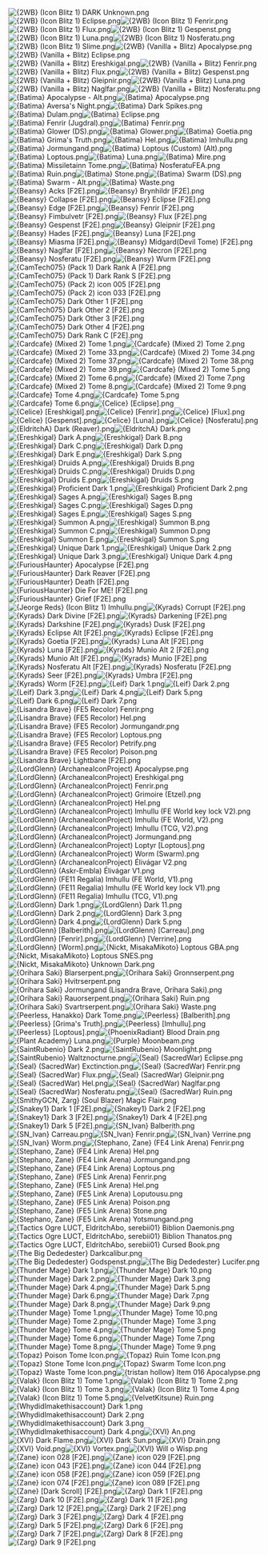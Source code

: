 ![{2WB} (Icon Blitz 1) DARK Unknown.png](https://raw.githubusercontent.com/Klokinator/FE-Repo/main/Item%20Icons/Magic%20-%20Dark/%7B2WB%7D%20(Icon%20Blitz%201)%20DARK%20Unknown.png "{2WB} (Icon Blitz 1) DARK Unknown.png")![{2WB} (Icon Blitz 1) Eclipse.png](https://raw.githubusercontent.com/Klokinator/FE-Repo/main/Item%20Icons/Magic%20-%20Dark/%7B2WB%7D%20(Icon%20Blitz%201)%20Eclipse.png "{2WB} (Icon Blitz 1) Eclipse.png")![{2WB} (Icon Blitz 1) Fenrir.png](https://raw.githubusercontent.com/Klokinator/FE-Repo/main/Item%20Icons/Magic%20-%20Dark/%7B2WB%7D%20(Icon%20Blitz%201)%20Fenrir.png "{2WB} (Icon Blitz 1) Fenrir.png")![{2WB} (Icon Blitz 1) Flux.png](https://raw.githubusercontent.com/Klokinator/FE-Repo/main/Item%20Icons/Magic%20-%20Dark/%7B2WB%7D%20(Icon%20Blitz%201)%20Flux.png "{2WB} (Icon Blitz 1) Flux.png")![{2WB} (Icon Blitz 1) Gespenst.png](https://raw.githubusercontent.com/Klokinator/FE-Repo/main/Item%20Icons/Magic%20-%20Dark/%7B2WB%7D%20(Icon%20Blitz%201)%20Gespenst.png "{2WB} (Icon Blitz 1) Gespenst.png")![{2WB} (Icon Blitz 1) Luna.png](https://raw.githubusercontent.com/Klokinator/FE-Repo/main/Item%20Icons/Magic%20-%20Dark/%7B2WB%7D%20(Icon%20Blitz%201)%20Luna.png "{2WB} (Icon Blitz 1) Luna.png")![{2WB} (Icon Blitz 1) Nosferatu.png](https://raw.githubusercontent.com/Klokinator/FE-Repo/main/Item%20Icons/Magic%20-%20Dark/%7B2WB%7D%20(Icon%20Blitz%201)%20Nosferatu.png "{2WB} (Icon Blitz 1) Nosferatu.png")![{2WB} (Icon Blitz 1) Slime.png](https://raw.githubusercontent.com/Klokinator/FE-Repo/main/Item%20Icons/Magic%20-%20Dark/%7B2WB%7D%20(Icon%20Blitz%201)%20Slime.png "{2WB} (Icon Blitz 1) Slime.png")![{2WB} (Vanilla + Blitz) Apocalypse.png](https://raw.githubusercontent.com/Klokinator/FE-Repo/main/Item%20Icons/Magic%20-%20Dark/%7B2WB%7D%20(Vanilla%20%2B%20Blitz)%20Apocalypse.png "{2WB} (Vanilla + Blitz) Apocalypse.png")![{2WB} (Vanilla + Blitz) Eclipse.png](https://raw.githubusercontent.com/Klokinator/FE-Repo/main/Item%20Icons/Magic%20-%20Dark/%7B2WB%7D%20(Vanilla%20%2B%20Blitz)%20Eclipse.png "{2WB} (Vanilla + Blitz) Eclipse.png")![{2WB} (Vanilla + Blitz) Ereshkigal.png](https://raw.githubusercontent.com/Klokinator/FE-Repo/main/Item%20Icons/Magic%20-%20Dark/%7B2WB%7D%20(Vanilla%20%2B%20Blitz)%20Ereshkigal.png "{2WB} (Vanilla + Blitz) Ereshkigal.png")![{2WB} (Vanilla + Blitz) Fenrir.png](https://raw.githubusercontent.com/Klokinator/FE-Repo/main/Item%20Icons/Magic%20-%20Dark/%7B2WB%7D%20(Vanilla%20%2B%20Blitz)%20Fenrir.png "{2WB} (Vanilla + Blitz) Fenrir.png")![{2WB} (Vanilla + Blitz) Flux.png](https://raw.githubusercontent.com/Klokinator/FE-Repo/main/Item%20Icons/Magic%20-%20Dark/%7B2WB%7D%20(Vanilla%20%2B%20Blitz)%20Flux.png "{2WB} (Vanilla + Blitz) Flux.png")![{2WB} (Vanilla + Blitz) Gespenst.png](https://raw.githubusercontent.com/Klokinator/FE-Repo/main/Item%20Icons/Magic%20-%20Dark/%7B2WB%7D%20(Vanilla%20%2B%20Blitz)%20Gespenst.png "{2WB} (Vanilla + Blitz) Gespenst.png")![{2WB} (Vanilla + Blitz) Gleipnir.png](https://raw.githubusercontent.com/Klokinator/FE-Repo/main/Item%20Icons/Magic%20-%20Dark/%7B2WB%7D%20(Vanilla%20%2B%20Blitz)%20Gleipnir.png "{2WB} (Vanilla + Blitz) Gleipnir.png")![{2WB} (Vanilla + Blitz) Luna.png](https://raw.githubusercontent.com/Klokinator/FE-Repo/main/Item%20Icons/Magic%20-%20Dark/%7B2WB%7D%20(Vanilla%20%2B%20Blitz)%20Luna.png "{2WB} (Vanilla + Blitz) Luna.png")![{2WB} (Vanilla + Blitz) Naglfar.png](https://raw.githubusercontent.com/Klokinator/FE-Repo/main/Item%20Icons/Magic%20-%20Dark/%7B2WB%7D%20(Vanilla%20%2B%20Blitz)%20Naglfar.png "{2WB} (Vanilla + Blitz) Naglfar.png")![{2WB} (Vanilla + Blitz) Nosferatu.png](https://raw.githubusercontent.com/Klokinator/FE-Repo/main/Item%20Icons/Magic%20-%20Dark/%7B2WB%7D%20(Vanilla%20%2B%20Blitz)%20Nosferatu.png "{2WB} (Vanilla + Blitz) Nosferatu.png")![{Batima} Apocalypse - Alt.png](https://raw.githubusercontent.com/Klokinator/FE-Repo/main/Item%20Icons/Magic%20-%20Dark/%7BBatima%7D%20Apocalypse%20-%20Alt.png "{Batima} Apocalypse - Alt.png")![{Batima} Apocalypse.png](https://raw.githubusercontent.com/Klokinator/FE-Repo/main/Item%20Icons/Magic%20-%20Dark/%7BBatima%7D%20Apocalypse.png "{Batima} Apocalypse.png")![{Batima} Aversa's Night.png](https://raw.githubusercontent.com/Klokinator/FE-Repo/main/Item%20Icons/Magic%20-%20Dark/%7BBatima%7D%20Aversa's%20Night.png "{Batima} Aversa's Night.png")![{Batima} Dark Spikes.png](https://raw.githubusercontent.com/Klokinator/FE-Repo/main/Item%20Icons/Magic%20-%20Dark/%7BBatima%7D%20Dark%20Spikes.png "{Batima} Dark Spikes.png")![{Batima} Dulam.png](https://raw.githubusercontent.com/Klokinator/FE-Repo/main/Item%20Icons/Magic%20-%20Dark/%7BBatima%7D%20Dulam.png "{Batima} Dulam.png")![{Batima} Eclipse.png](https://raw.githubusercontent.com/Klokinator/FE-Repo/main/Item%20Icons/Magic%20-%20Dark/%7BBatima%7D%20Eclipse.png "{Batima} Eclipse.png")![{Batima} Fenrir (Jugdral).png](https://raw.githubusercontent.com/Klokinator/FE-Repo/main/Item%20Icons/Magic%20-%20Dark/%7BBatima%7D%20Fenrir%20(Jugdral).png "{Batima} Fenrir (Jugdral).png")![{Batima} Fenrir.png](https://raw.githubusercontent.com/Klokinator/FE-Repo/main/Item%20Icons/Magic%20-%20Dark/%7BBatima%7D%20Fenrir.png "{Batima} Fenrir.png")![{Batima} Glower (DS).png](https://raw.githubusercontent.com/Klokinator/FE-Repo/main/Item%20Icons/Magic%20-%20Dark/%7BBatima%7D%20Glower%20(DS).png "{Batima} Glower (DS).png")![{Batima} Glower.png](https://raw.githubusercontent.com/Klokinator/FE-Repo/main/Item%20Icons/Magic%20-%20Dark/%7BBatima%7D%20Glower.png "{Batima} Glower.png")![{Batima} Goetia.png](https://raw.githubusercontent.com/Klokinator/FE-Repo/main/Item%20Icons/Magic%20-%20Dark/%7BBatima%7D%20Goetia.png "{Batima} Goetia.png")![{Batima} Grima's Truth.png](https://raw.githubusercontent.com/Klokinator/FE-Repo/main/Item%20Icons/Magic%20-%20Dark/%7BBatima%7D%20Grima's%20Truth.png "{Batima} Grima's Truth.png")![{Batima} Hel.png](https://raw.githubusercontent.com/Klokinator/FE-Repo/main/Item%20Icons/Magic%20-%20Dark/%7BBatima%7D%20Hel.png "{Batima} Hel.png")![{Batima} Imhullu.png](https://raw.githubusercontent.com/Klokinator/FE-Repo/main/Item%20Icons/Magic%20-%20Dark/%7BBatima%7D%20Imhullu.png "{Batima} Imhullu.png")![{Batima} Jormungand.png](https://raw.githubusercontent.com/Klokinator/FE-Repo/main/Item%20Icons/Magic%20-%20Dark/%7BBatima%7D%20Jormungand.png "{Batima} Jormungand.png")![{Batima} Loptous (Custom) (Alt).png](https://raw.githubusercontent.com/Klokinator/FE-Repo/main/Item%20Icons/Magic%20-%20Dark/%7BBatima%7D%20Loptous%20(Custom)%20(Alt).png "{Batima} Loptous (Custom) (Alt).png")![{Batima} Loptous.png](https://raw.githubusercontent.com/Klokinator/FE-Repo/main/Item%20Icons/Magic%20-%20Dark/%7BBatima%7D%20Loptous.png "{Batima} Loptous.png")![{Batima} Luna.png](https://raw.githubusercontent.com/Klokinator/FE-Repo/main/Item%20Icons/Magic%20-%20Dark/%7BBatima%7D%20Luna.png "{Batima} Luna.png")![{Batima} Mire.png](https://raw.githubusercontent.com/Klokinator/FE-Repo/main/Item%20Icons/Magic%20-%20Dark/%7BBatima%7D%20Mire.png "{Batima} Mire.png")![{Batima} Missiletainn Tome.png](https://raw.githubusercontent.com/Klokinator/FE-Repo/main/Item%20Icons/Magic%20-%20Dark/%7BBatima%7D%20Missiletainn%20Tome.png "{Batima} Missiletainn Tome.png")![{Batima} NosferatuFEA.png](https://raw.githubusercontent.com/Klokinator/FE-Repo/main/Item%20Icons/Magic%20-%20Dark/%7BBatima%7D%20NosferatuFEA.png "{Batima} NosferatuFEA.png")![{Batima} Ruin.png](https://raw.githubusercontent.com/Klokinator/FE-Repo/main/Item%20Icons/Magic%20-%20Dark/%7BBatima%7D%20Ruin.png "{Batima} Ruin.png")![{Batima} Stone.png](https://raw.githubusercontent.com/Klokinator/FE-Repo/main/Item%20Icons/Magic%20-%20Dark/%7BBatima%7D%20Stone.png "{Batima} Stone.png")![{Batima} Swarm (DS).png](https://raw.githubusercontent.com/Klokinator/FE-Repo/main/Item%20Icons/Magic%20-%20Dark/%7BBatima%7D%20Swarm%20(DS).png "{Batima} Swarm (DS).png")![{Batima} Swarm - Alt.png](https://raw.githubusercontent.com/Klokinator/FE-Repo/main/Item%20Icons/Magic%20-%20Dark/%7BBatima%7D%20Swarm%20-%20Alt.png "{Batima} Swarm - Alt.png")![{Batima} Waste.png](https://raw.githubusercontent.com/Klokinator/FE-Repo/main/Item%20Icons/Magic%20-%20Dark/%7BBatima%7D%20Waste.png "{Batima} Waste.png")![{Beansy} Acks [F2E].png](https://raw.githubusercontent.com/Klokinator/FE-Repo/main/Item%20Icons/Magic%20-%20Dark/%7BBeansy%7D%20Acks%20%5BF2E%5D.png "{Beansy} Acks [F2E].png")![{Beansy} Brynhildr [F2E].png](https://raw.githubusercontent.com/Klokinator/FE-Repo/main/Item%20Icons/Magic%20-%20Dark/%7BBeansy%7D%20Brynhildr%20%5BF2E%5D.png "{Beansy} Brynhildr [F2E].png")![{Beansy} Collapse [F2E].png](https://raw.githubusercontent.com/Klokinator/FE-Repo/main/Item%20Icons/Magic%20-%20Dark/%7BBeansy%7D%20Collapse%20%5BF2E%5D.png "{Beansy} Collapse [F2E].png")![{Beansy} Eclipse [F2E].png](https://raw.githubusercontent.com/Klokinator/FE-Repo/main/Item%20Icons/Magic%20-%20Dark/%7BBeansy%7D%20Eclipse%20%5BF2E%5D.png "{Beansy} Eclipse [F2E].png")![{Beansy} Edge [F2E].png](https://raw.githubusercontent.com/Klokinator/FE-Repo/main/Item%20Icons/Magic%20-%20Dark/%7BBeansy%7D%20Edge%20%5BF2E%5D.png "{Beansy} Edge [F2E].png")![{Beansy} Fenrir [F2E].png](https://raw.githubusercontent.com/Klokinator/FE-Repo/main/Item%20Icons/Magic%20-%20Dark/%7BBeansy%7D%20Fenrir%20%5BF2E%5D.png "{Beansy} Fenrir [F2E].png")![{Beansy} Fimbulvetr [F2E].png](https://raw.githubusercontent.com/Klokinator/FE-Repo/main/Item%20Icons/Magic%20-%20Dark/%7BBeansy%7D%20Fimbulvetr%20%5BF2E%5D.png "{Beansy} Fimbulvetr [F2E].png")![{Beansy} Flux [F2E].png](https://raw.githubusercontent.com/Klokinator/FE-Repo/main/Item%20Icons/Magic%20-%20Dark/%7BBeansy%7D%20Flux%20%5BF2E%5D.png "{Beansy} Flux [F2E].png")![{Beansy} Gespenst [F2E].png](https://raw.githubusercontent.com/Klokinator/FE-Repo/main/Item%20Icons/Magic%20-%20Dark/%7BBeansy%7D%20Gespenst%20%5BF2E%5D.png "{Beansy} Gespenst [F2E].png")![{Beansy} Gleipnir [F2E].png](https://raw.githubusercontent.com/Klokinator/FE-Repo/main/Item%20Icons/Magic%20-%20Dark/%7BBeansy%7D%20Gleipnir%20%5BF2E%5D.png "{Beansy} Gleipnir [F2E].png")![{Beansy} Hades [F2E].png](https://raw.githubusercontent.com/Klokinator/FE-Repo/main/Item%20Icons/Magic%20-%20Dark/%7BBeansy%7D%20Hades%20%5BF2E%5D.png "{Beansy} Hades [F2E].png")![{Beansy} Luna [F2E].png](https://raw.githubusercontent.com/Klokinator/FE-Repo/main/Item%20Icons/Magic%20-%20Dark/%7BBeansy%7D%20Luna%20%5BF2E%5D.png "{Beansy} Luna [F2E].png")![{Beansy} Miasma [F2E].png](https://raw.githubusercontent.com/Klokinator/FE-Repo/main/Item%20Icons/Magic%20-%20Dark/%7BBeansy%7D%20Miasma%20%5BF2E%5D.png "{Beansy} Miasma [F2E].png")![{Beansy} Midgard(Devil Tome) [F2E].png](https://raw.githubusercontent.com/Klokinator/FE-Repo/main/Item%20Icons/Magic%20-%20Dark/%7BBeansy%7D%20Midgard(Devil%20Tome)%20%5BF2E%5D.png "{Beansy} Midgard(Devil Tome) [F2E].png")![{Beansy} Naglfar [F2E].png](https://raw.githubusercontent.com/Klokinator/FE-Repo/main/Item%20Icons/Magic%20-%20Dark/%7BBeansy%7D%20Naglfar%20%5BF2E%5D.png "{Beansy} Naglfar [F2E].png")![{Beansy} Necron [F2E].png](https://raw.githubusercontent.com/Klokinator/FE-Repo/main/Item%20Icons/Magic%20-%20Dark/%7BBeansy%7D%20Necron%20%5BF2E%5D.png "{Beansy} Necron [F2E].png")![{Beansy} Nosferatu [F2E].png](https://raw.githubusercontent.com/Klokinator/FE-Repo/main/Item%20Icons/Magic%20-%20Dark/%7BBeansy%7D%20Nosferatu%20%5BF2E%5D.png "{Beansy} Nosferatu [F2E].png")![{Beansy} Wurm [F2E].png](https://raw.githubusercontent.com/Klokinator/FE-Repo/main/Item%20Icons/Magic%20-%20Dark/%7BBeansy%7D%20Wurm%20%5BF2E%5D.png "{Beansy} Wurm [F2E].png")![{CamTech075} (Pack 1) Dark Rank A [F2E].png](https://raw.githubusercontent.com/Klokinator/FE-Repo/main/Item%20Icons/Magic%20-%20Dark/%7BCamTech075%7D%20(Pack%201)%20Dark%20Rank%20A%20%5BF2E%5D.png "{CamTech075} (Pack 1) Dark Rank A [F2E].png")![{CamTech075} (Pack 1) Dark Rank S [F2E].png](https://raw.githubusercontent.com/Klokinator/FE-Repo/main/Item%20Icons/Magic%20-%20Dark/%7BCamTech075%7D%20(Pack%201)%20Dark%20Rank%20S%20%5BF2E%5D.png "{CamTech075} (Pack 1) Dark Rank S [F2E].png")![{CamTech075} (Pack 2) icon 005 [F2E].png](https://raw.githubusercontent.com/Klokinator/FE-Repo/main/Item%20Icons/Magic%20-%20Dark/%7BCamTech075%7D%20(Pack%202)%20icon%20005%20%5BF2E%5D.png "{CamTech075} (Pack 2) icon 005 [F2E].png")![{CamTech075} (Pack 2) icon 033 [F2E].png](https://raw.githubusercontent.com/Klokinator/FE-Repo/main/Item%20Icons/Magic%20-%20Dark/%7BCamTech075%7D%20(Pack%202)%20icon%20033%20%5BF2E%5D.png "{CamTech075} (Pack 2) icon 033 [F2E].png")![{CamTech075} Dark Other 1 [F2E].png](https://raw.githubusercontent.com/Klokinator/FE-Repo/main/Item%20Icons/Magic%20-%20Dark/%7BCamTech075%7D%20Dark%20Other%201%20%5BF2E%5D.png "{CamTech075} Dark Other 1 [F2E].png")![{CamTech075} Dark Other 2 [F2E].png](https://raw.githubusercontent.com/Klokinator/FE-Repo/main/Item%20Icons/Magic%20-%20Dark/%7BCamTech075%7D%20Dark%20Other%202%20%5BF2E%5D.png "{CamTech075} Dark Other 2 [F2E].png")![{CamTech075} Dark Other 3 [F2E].png](https://raw.githubusercontent.com/Klokinator/FE-Repo/main/Item%20Icons/Magic%20-%20Dark/%7BCamTech075%7D%20Dark%20Other%203%20%5BF2E%5D.png "{CamTech075} Dark Other 3 [F2E].png")![{CamTech075} Dark Other 4 [F2E].png](https://raw.githubusercontent.com/Klokinator/FE-Repo/main/Item%20Icons/Magic%20-%20Dark/%7BCamTech075%7D%20Dark%20Other%204%20%5BF2E%5D.png "{CamTech075} Dark Other 4 [F2E].png")![{CamTech075} Dark Rank C [F2E].png](https://raw.githubusercontent.com/Klokinator/FE-Repo/main/Item%20Icons/Magic%20-%20Dark/%7BCamTech075%7D%20Dark%20Rank%20C%20%5BF2E%5D.png "{CamTech075} Dark Rank C [F2E].png")![{Cardcafe} (Mixed 2) Tome 1.png](https://raw.githubusercontent.com/Klokinator/FE-Repo/main/Item%20Icons/Magic%20-%20Dark/%7BCardcafe%7D%20(Mixed%202)%20Tome%201.png "{Cardcafe} (Mixed 2) Tome 1.png")![{Cardcafe} (Mixed 2) Tome 2.png](https://raw.githubusercontent.com/Klokinator/FE-Repo/main/Item%20Icons/Magic%20-%20Dark/%7BCardcafe%7D%20(Mixed%202)%20Tome%202.png "{Cardcafe} (Mixed 2) Tome 2.png")![{Cardcafe} (Mixed 2) Tome 33.png](https://raw.githubusercontent.com/Klokinator/FE-Repo/main/Item%20Icons/Magic%20-%20Dark/%7BCardcafe%7D%20(Mixed%202)%20Tome%2033.png "{Cardcafe} (Mixed 2) Tome 33.png")![{Cardcafe} (Mixed 2) Tome 34.png](https://raw.githubusercontent.com/Klokinator/FE-Repo/main/Item%20Icons/Magic%20-%20Dark/%7BCardcafe%7D%20(Mixed%202)%20Tome%2034.png "{Cardcafe} (Mixed 2) Tome 34.png")![{Cardcafe} (Mixed 2) Tome 37.png](https://raw.githubusercontent.com/Klokinator/FE-Repo/main/Item%20Icons/Magic%20-%20Dark/%7BCardcafe%7D%20(Mixed%202)%20Tome%2037.png "{Cardcafe} (Mixed 2) Tome 37.png")![{Cardcafe} (Mixed 2) Tome 38.png](https://raw.githubusercontent.com/Klokinator/FE-Repo/main/Item%20Icons/Magic%20-%20Dark/%7BCardcafe%7D%20(Mixed%202)%20Tome%2038.png "{Cardcafe} (Mixed 2) Tome 38.png")![{Cardcafe} (Mixed 2) Tome 39.png](https://raw.githubusercontent.com/Klokinator/FE-Repo/main/Item%20Icons/Magic%20-%20Dark/%7BCardcafe%7D%20(Mixed%202)%20Tome%2039.png "{Cardcafe} (Mixed 2) Tome 39.png")![{Cardcafe} (Mixed 2) Tome 5.png](https://raw.githubusercontent.com/Klokinator/FE-Repo/main/Item%20Icons/Magic%20-%20Dark/%7BCardcafe%7D%20(Mixed%202)%20Tome%205.png "{Cardcafe} (Mixed 2) Tome 5.png")![{Cardcafe} (Mixed 2) Tome 6.png](https://raw.githubusercontent.com/Klokinator/FE-Repo/main/Item%20Icons/Magic%20-%20Dark/%7BCardcafe%7D%20(Mixed%202)%20Tome%206.png "{Cardcafe} (Mixed 2) Tome 6.png")![{Cardcafe} (Mixed 2) Tome 7.png](https://raw.githubusercontent.com/Klokinator/FE-Repo/main/Item%20Icons/Magic%20-%20Dark/%7BCardcafe%7D%20(Mixed%202)%20Tome%207.png "{Cardcafe} (Mixed 2) Tome 7.png")![{Cardcafe} (Mixed 2) Tome 8.png](https://raw.githubusercontent.com/Klokinator/FE-Repo/main/Item%20Icons/Magic%20-%20Dark/%7BCardcafe%7D%20(Mixed%202)%20Tome%208.png "{Cardcafe} (Mixed 2) Tome 8.png")![{Cardcafe} (Mixed 2) Tome 9.png](https://raw.githubusercontent.com/Klokinator/FE-Repo/main/Item%20Icons/Magic%20-%20Dark/%7BCardcafe%7D%20(Mixed%202)%20Tome%209.png "{Cardcafe} (Mixed 2) Tome 9.png")![{Cardcafe} Tome 4.png](https://raw.githubusercontent.com/Klokinator/FE-Repo/main/Item%20Icons/Magic%20-%20Dark/%7BCardcafe%7D%20Tome%204.png "{Cardcafe} Tome 4.png")![{Cardcafe} Tome 5.png](https://raw.githubusercontent.com/Klokinator/FE-Repo/main/Item%20Icons/Magic%20-%20Dark/%7BCardcafe%7D%20Tome%205.png "{Cardcafe} Tome 5.png")![{Cardcafe} Tome 6.png](https://raw.githubusercontent.com/Klokinator/FE-Repo/main/Item%20Icons/Magic%20-%20Dark/%7BCardcafe%7D%20Tome%206.png "{Cardcafe} Tome 6.png")![{Celice} [Eclipse].png](https://raw.githubusercontent.com/Klokinator/FE-Repo/main/Item%20Icons/Magic%20-%20Dark/%7BCelice%7D%20%5BEclipse%5D.png "{Celice} [Eclipse].png")![{Celice} [Ereshkigal].png](https://raw.githubusercontent.com/Klokinator/FE-Repo/main/Item%20Icons/Magic%20-%20Dark/%7BCelice%7D%20%5BEreshkigal%5D.png "{Celice} [Ereshkigal].png")![{Celice} [Fenrir].png](https://raw.githubusercontent.com/Klokinator/FE-Repo/main/Item%20Icons/Magic%20-%20Dark/%7BCelice%7D%20%5BFenrir%5D.png "{Celice} [Fenrir].png")![{Celice} [Flux].png](https://raw.githubusercontent.com/Klokinator/FE-Repo/main/Item%20Icons/Magic%20-%20Dark/%7BCelice%7D%20%5BFlux%5D.png "{Celice} [Flux].png")![{Celice} [Gespenst].png](https://raw.githubusercontent.com/Klokinator/FE-Repo/main/Item%20Icons/Magic%20-%20Dark/%7BCelice%7D%20%5BGespenst%5D.png "{Celice} [Gespenst].png")![{Celice} [Luna].png](https://raw.githubusercontent.com/Klokinator/FE-Repo/main/Item%20Icons/Magic%20-%20Dark/%7BCelice%7D%20%5BLuna%5D.png "{Celice} [Luna].png")![{Celice} [Nosferatu].png](https://raw.githubusercontent.com/Klokinator/FE-Repo/main/Item%20Icons/Magic%20-%20Dark/%7BCelice%7D%20%5BNosferatu%5D.png "{Celice} [Nosferatu].png")![{EldritchA} Dark (Reaver).png](https://raw.githubusercontent.com/Klokinator/FE-Repo/main/Item%20Icons/Magic%20-%20Dark/%7BEldritchA%7D%20Dark%20(Reaver).png "{EldritchA} Dark (Reaver).png")![{EldritchA} Dark.png](https://raw.githubusercontent.com/Klokinator/FE-Repo/main/Item%20Icons/Magic%20-%20Dark/%7BEldritchA%7D%20Dark.png "{EldritchA} Dark.png")![{Ereshkigal} Dark A.png](https://raw.githubusercontent.com/Klokinator/FE-Repo/main/Item%20Icons/Magic%20-%20Dark/%7BEreshkigal%7D%20Dark%20A.png "{Ereshkigal} Dark A.png")![{Ereshkigal} Dark B.png](https://raw.githubusercontent.com/Klokinator/FE-Repo/main/Item%20Icons/Magic%20-%20Dark/%7BEreshkigal%7D%20Dark%20B.png "{Ereshkigal} Dark B.png")![{Ereshkigal} Dark C.png](https://raw.githubusercontent.com/Klokinator/FE-Repo/main/Item%20Icons/Magic%20-%20Dark/%7BEreshkigal%7D%20Dark%20C.png "{Ereshkigal} Dark C.png")![{Ereshkigal} Dark D.png](https://raw.githubusercontent.com/Klokinator/FE-Repo/main/Item%20Icons/Magic%20-%20Dark/%7BEreshkigal%7D%20Dark%20D.png "{Ereshkigal} Dark D.png")![{Ereshkigal} Dark E.png](https://raw.githubusercontent.com/Klokinator/FE-Repo/main/Item%20Icons/Magic%20-%20Dark/%7BEreshkigal%7D%20Dark%20E.png "{Ereshkigal} Dark E.png")![{Ereshkigal} Dark S.png](https://raw.githubusercontent.com/Klokinator/FE-Repo/main/Item%20Icons/Magic%20-%20Dark/%7BEreshkigal%7D%20Dark%20S.png "{Ereshkigal} Dark S.png")![{Ereshkigal} Druids A.png](https://raw.githubusercontent.com/Klokinator/FE-Repo/main/Item%20Icons/Magic%20-%20Dark/%7BEreshkigal%7D%20Druids%20A.png "{Ereshkigal} Druids A.png")![{Ereshkigal} Druids B.png](https://raw.githubusercontent.com/Klokinator/FE-Repo/main/Item%20Icons/Magic%20-%20Dark/%7BEreshkigal%7D%20Druids%20B.png "{Ereshkigal} Druids B.png")![{Ereshkigal} Druids C.png](https://raw.githubusercontent.com/Klokinator/FE-Repo/main/Item%20Icons/Magic%20-%20Dark/%7BEreshkigal%7D%20Druids%20C.png "{Ereshkigal} Druids C.png")![{Ereshkigal} Druids D.png](https://raw.githubusercontent.com/Klokinator/FE-Repo/main/Item%20Icons/Magic%20-%20Dark/%7BEreshkigal%7D%20Druids%20D.png "{Ereshkigal} Druids D.png")![{Ereshkigal} Druids E.png](https://raw.githubusercontent.com/Klokinator/FE-Repo/main/Item%20Icons/Magic%20-%20Dark/%7BEreshkigal%7D%20Druids%20E.png "{Ereshkigal} Druids E.png")![{Ereshkigal} Druids S.png](https://raw.githubusercontent.com/Klokinator/FE-Repo/main/Item%20Icons/Magic%20-%20Dark/%7BEreshkigal%7D%20Druids%20S.png "{Ereshkigal} Druids S.png")![{Ereshkigal} Proficient Dark 1.png](https://raw.githubusercontent.com/Klokinator/FE-Repo/main/Item%20Icons/Magic%20-%20Dark/%7BEreshkigal%7D%20Proficient%20Dark%201.png "{Ereshkigal} Proficient Dark 1.png")![{Ereshkigal} Proficient Dark 2.png](https://raw.githubusercontent.com/Klokinator/FE-Repo/main/Item%20Icons/Magic%20-%20Dark/%7BEreshkigal%7D%20Proficient%20Dark%202.png "{Ereshkigal} Proficient Dark 2.png")![{Ereshkigal} Sages A.png](https://raw.githubusercontent.com/Klokinator/FE-Repo/main/Item%20Icons/Magic%20-%20Dark/%7BEreshkigal%7D%20Sages%20A.png "{Ereshkigal} Sages A.png")![{Ereshkigal} Sages B.png](https://raw.githubusercontent.com/Klokinator/FE-Repo/main/Item%20Icons/Magic%20-%20Dark/%7BEreshkigal%7D%20Sages%20B.png "{Ereshkigal} Sages B.png")![{Ereshkigal} Sages C.png](https://raw.githubusercontent.com/Klokinator/FE-Repo/main/Item%20Icons/Magic%20-%20Dark/%7BEreshkigal%7D%20Sages%20C.png "{Ereshkigal} Sages C.png")![{Ereshkigal} Sages D.png](https://raw.githubusercontent.com/Klokinator/FE-Repo/main/Item%20Icons/Magic%20-%20Dark/%7BEreshkigal%7D%20Sages%20D.png "{Ereshkigal} Sages D.png")![{Ereshkigal} Sages E.png](https://raw.githubusercontent.com/Klokinator/FE-Repo/main/Item%20Icons/Magic%20-%20Dark/%7BEreshkigal%7D%20Sages%20E.png "{Ereshkigal} Sages E.png")![{Ereshkigal} Sages S.png](https://raw.githubusercontent.com/Klokinator/FE-Repo/main/Item%20Icons/Magic%20-%20Dark/%7BEreshkigal%7D%20Sages%20S.png "{Ereshkigal} Sages S.png")![{Ereshkigal} Summon A.png](https://raw.githubusercontent.com/Klokinator/FE-Repo/main/Item%20Icons/Magic%20-%20Dark/%7BEreshkigal%7D%20Summon%20A.png "{Ereshkigal} Summon A.png")![{Ereshkigal} Summon B.png](https://raw.githubusercontent.com/Klokinator/FE-Repo/main/Item%20Icons/Magic%20-%20Dark/%7BEreshkigal%7D%20Summon%20B.png "{Ereshkigal} Summon B.png")![{Ereshkigal} Summon C.png](https://raw.githubusercontent.com/Klokinator/FE-Repo/main/Item%20Icons/Magic%20-%20Dark/%7BEreshkigal%7D%20Summon%20C.png "{Ereshkigal} Summon C.png")![{Ereshkigal} Summon D.png](https://raw.githubusercontent.com/Klokinator/FE-Repo/main/Item%20Icons/Magic%20-%20Dark/%7BEreshkigal%7D%20Summon%20D.png "{Ereshkigal} Summon D.png")![{Ereshkigal} Summon E.png](https://raw.githubusercontent.com/Klokinator/FE-Repo/main/Item%20Icons/Magic%20-%20Dark/%7BEreshkigal%7D%20Summon%20E.png "{Ereshkigal} Summon E.png")![{Ereshkigal} Summon S.png](https://raw.githubusercontent.com/Klokinator/FE-Repo/main/Item%20Icons/Magic%20-%20Dark/%7BEreshkigal%7D%20Summon%20S.png "{Ereshkigal} Summon S.png")![{Ereshkigal} Unique Dark 1.png](https://raw.githubusercontent.com/Klokinator/FE-Repo/main/Item%20Icons/Magic%20-%20Dark/%7BEreshkigal%7D%20Unique%20Dark%201.png "{Ereshkigal} Unique Dark 1.png")![{Ereshkigal} Unique Dark 2.png](https://raw.githubusercontent.com/Klokinator/FE-Repo/main/Item%20Icons/Magic%20-%20Dark/%7BEreshkigal%7D%20Unique%20Dark%202.png "{Ereshkigal} Unique Dark 2.png")![{Ereshkigal} Unique Dark 3.png](https://raw.githubusercontent.com/Klokinator/FE-Repo/main/Item%20Icons/Magic%20-%20Dark/%7BEreshkigal%7D%20Unique%20Dark%203.png "{Ereshkigal} Unique Dark 3.png")![{Ereshkigal} Unique Dark 4.png](https://raw.githubusercontent.com/Klokinator/FE-Repo/main/Item%20Icons/Magic%20-%20Dark/%7BEreshkigal%7D%20Unique%20Dark%204.png "{Ereshkigal} Unique Dark 4.png")![{FuriousHaunter} Apocalypse [F2E].png](https://raw.githubusercontent.com/Klokinator/FE-Repo/main/Item%20Icons/Magic%20-%20Dark/%7BFuriousHaunter%7D%20Apocalypse%20%5BF2E%5D.png "{FuriousHaunter} Apocalypse [F2E].png")![{FuriousHaunter} Dark Reaver [F2E].png](https://raw.githubusercontent.com/Klokinator/FE-Repo/main/Item%20Icons/Magic%20-%20Dark/%7BFuriousHaunter%7D%20Dark%20Reaver%20%5BF2E%5D.png "{FuriousHaunter} Dark Reaver [F2E].png")![{FuriousHaunter} Death [F2E].png](https://raw.githubusercontent.com/Klokinator/FE-Repo/main/Item%20Icons/Magic%20-%20Dark/%7BFuriousHaunter%7D%20Death%20%5BF2E%5D.png "{FuriousHaunter} Death [F2E].png")![{FuriousHaunter} Die For ME! [F2E].png](https://raw.githubusercontent.com/Klokinator/FE-Repo/main/Item%20Icons/Magic%20-%20Dark/%7BFuriousHaunter%7D%20Die%20For%20ME!%20%5BF2E%5D.png "{FuriousHaunter} Die For ME! [F2E].png")![{FuriousHaunter} Grief [F2E].png](https://raw.githubusercontent.com/Klokinator/FE-Repo/main/Item%20Icons/Magic%20-%20Dark/%7BFuriousHaunter%7D%20Grief%20%5BF2E%5D.png "{FuriousHaunter} Grief [F2E].png")![{Jeorge Reds} (Icon Blitz 1) Imhullu.png](https://raw.githubusercontent.com/Klokinator/FE-Repo/main/Item%20Icons/Magic%20-%20Dark/%7BJeorge%20Reds%7D%20(Icon%20Blitz%201)%20Imhullu.png "{Jeorge Reds} (Icon Blitz 1) Imhullu.png")![{Kyrads} Corrupt [F2E].png](https://raw.githubusercontent.com/Klokinator/FE-Repo/main/Item%20Icons/Magic%20-%20Dark/%7BKyrads%7D%20Corrupt%20%5BF2E%5D.png "{Kyrads} Corrupt [F2E].png")![{Kyrads} Dark Divine [F2E].png](https://raw.githubusercontent.com/Klokinator/FE-Repo/main/Item%20Icons/Magic%20-%20Dark/%7BKyrads%7D%20Dark%20Divine%20%5BF2E%5D.png "{Kyrads} Dark Divine [F2E].png")![{Kyrads} Darkening [F2E].png](https://raw.githubusercontent.com/Klokinator/FE-Repo/main/Item%20Icons/Magic%20-%20Dark/%7BKyrads%7D%20Darkening%20%5BF2E%5D.png "{Kyrads} Darkening [F2E].png")![{Kyrads} Darkshine [F2E].png](https://raw.githubusercontent.com/Klokinator/FE-Repo/main/Item%20Icons/Magic%20-%20Dark/%7BKyrads%7D%20Darkshine%20%5BF2E%5D.png "{Kyrads} Darkshine [F2E].png")![{Kyrads} Dusk [F2E].png](https://raw.githubusercontent.com/Klokinator/FE-Repo/main/Item%20Icons/Magic%20-%20Dark/%7BKyrads%7D%20Dusk%20%5BF2E%5D.png "{Kyrads} Dusk [F2E].png")![{Kyrads} Eclipse Alt [F2E].png](https://raw.githubusercontent.com/Klokinator/FE-Repo/main/Item%20Icons/Magic%20-%20Dark/%7BKyrads%7D%20Eclipse%20Alt%20%5BF2E%5D.png "{Kyrads} Eclipse Alt [F2E].png")![{Kyrads} Eclipse [F2E].png](https://raw.githubusercontent.com/Klokinator/FE-Repo/main/Item%20Icons/Magic%20-%20Dark/%7BKyrads%7D%20Eclipse%20%5BF2E%5D.png "{Kyrads} Eclipse [F2E].png")![{Kyrads} Goetia [F2E].png](https://raw.githubusercontent.com/Klokinator/FE-Repo/main/Item%20Icons/Magic%20-%20Dark/%7BKyrads%7D%20Goetia%20%5BF2E%5D.png "{Kyrads} Goetia [F2E].png")![{Kyrads} Luna Alt [F2E].png](https://raw.githubusercontent.com/Klokinator/FE-Repo/main/Item%20Icons/Magic%20-%20Dark/%7BKyrads%7D%20Luna%20Alt%20%5BF2E%5D.png "{Kyrads} Luna Alt [F2E].png")![{Kyrads} Luna [F2E].png](https://raw.githubusercontent.com/Klokinator/FE-Repo/main/Item%20Icons/Magic%20-%20Dark/%7BKyrads%7D%20Luna%20%5BF2E%5D.png "{Kyrads} Luna [F2E].png")![{Kyrads} Munio Alt 2 [F2E].png](https://raw.githubusercontent.com/Klokinator/FE-Repo/main/Item%20Icons/Magic%20-%20Dark/%7BKyrads%7D%20Munio%20Alt%202%20%5BF2E%5D.png "{Kyrads} Munio Alt 2 [F2E].png")![{Kyrads} Munio Alt [F2E].png](https://raw.githubusercontent.com/Klokinator/FE-Repo/main/Item%20Icons/Magic%20-%20Dark/%7BKyrads%7D%20Munio%20Alt%20%5BF2E%5D.png "{Kyrads} Munio Alt [F2E].png")![{Kyrads} Munio [F2E].png](https://raw.githubusercontent.com/Klokinator/FE-Repo/main/Item%20Icons/Magic%20-%20Dark/%7BKyrads%7D%20Munio%20%5BF2E%5D.png "{Kyrads} Munio [F2E].png")![{Kyrads} Nosferatu Alt [F2E].png](https://raw.githubusercontent.com/Klokinator/FE-Repo/main/Item%20Icons/Magic%20-%20Dark/%7BKyrads%7D%20Nosferatu%20Alt%20%5BF2E%5D.png "{Kyrads} Nosferatu Alt [F2E].png")![{Kyrads} Nosferatu [F2E].png](https://raw.githubusercontent.com/Klokinator/FE-Repo/main/Item%20Icons/Magic%20-%20Dark/%7BKyrads%7D%20Nosferatu%20%5BF2E%5D.png "{Kyrads} Nosferatu [F2E].png")![{Kyrads} Seer [F2E].png](https://raw.githubusercontent.com/Klokinator/FE-Repo/main/Item%20Icons/Magic%20-%20Dark/%7BKyrads%7D%20Seer%20%5BF2E%5D.png "{Kyrads} Seer [F2E].png")![{Kyrads} Umbra [F2E].png](https://raw.githubusercontent.com/Klokinator/FE-Repo/main/Item%20Icons/Magic%20-%20Dark/%7BKyrads%7D%20Umbra%20%5BF2E%5D.png "{Kyrads} Umbra [F2E].png")![{Kyrads} Worm [F2E].png](https://raw.githubusercontent.com/Klokinator/FE-Repo/main/Item%20Icons/Magic%20-%20Dark/%7BKyrads%7D%20Worm%20%5BF2E%5D.png "{Kyrads} Worm [F2E].png")![{Leif} Dark 1.png](https://raw.githubusercontent.com/Klokinator/FE-Repo/main/Item%20Icons/Magic%20-%20Dark/%7BLeif%7D%20Dark%201.png "{Leif} Dark 1.png")![{Leif} Dark 2.png](https://raw.githubusercontent.com/Klokinator/FE-Repo/main/Item%20Icons/Magic%20-%20Dark/%7BLeif%7D%20Dark%202.png "{Leif} Dark 2.png")![{Leif} Dark 3.png](https://raw.githubusercontent.com/Klokinator/FE-Repo/main/Item%20Icons/Magic%20-%20Dark/%7BLeif%7D%20Dark%203.png "{Leif} Dark 3.png")![{Leif} Dark 4.png](https://raw.githubusercontent.com/Klokinator/FE-Repo/main/Item%20Icons/Magic%20-%20Dark/%7BLeif%7D%20Dark%204.png "{Leif} Dark 4.png")![{Leif} Dark 5.png](https://raw.githubusercontent.com/Klokinator/FE-Repo/main/Item%20Icons/Magic%20-%20Dark/%7BLeif%7D%20Dark%205.png "{Leif} Dark 5.png")![{Leif} Dark 6.png](https://raw.githubusercontent.com/Klokinator/FE-Repo/main/Item%20Icons/Magic%20-%20Dark/%7BLeif%7D%20Dark%206.png "{Leif} Dark 6.png")![{Leif} Dark 7.png](https://raw.githubusercontent.com/Klokinator/FE-Repo/main/Item%20Icons/Magic%20-%20Dark/%7BLeif%7D%20Dark%207.png "{Leif} Dark 7.png")![{Lisandra Brave} (FE5 Recolor) Fenrir.png](https://raw.githubusercontent.com/Klokinator/FE-Repo/main/Item%20Icons/Magic%20-%20Dark/%7BLisandra%20Brave%7D%20(FE5%20Recolor)%20Fenrir.png "{Lisandra Brave} (FE5 Recolor) Fenrir.png")![{Lisandra Brave} (FE5 Recolor) Hel.png](https://raw.githubusercontent.com/Klokinator/FE-Repo/main/Item%20Icons/Magic%20-%20Dark/%7BLisandra%20Brave%7D%20(FE5%20Recolor)%20Hel.png "{Lisandra Brave} (FE5 Recolor) Hel.png")![{Lisandra Brave} (FE5 Recolor) Jormungandr.png](https://raw.githubusercontent.com/Klokinator/FE-Repo/main/Item%20Icons/Magic%20-%20Dark/%7BLisandra%20Brave%7D%20(FE5%20Recolor)%20Jormungandr.png "{Lisandra Brave} (FE5 Recolor) Jormungandr.png")![{Lisandra Brave} (FE5 Recolor) Loptous.png](https://raw.githubusercontent.com/Klokinator/FE-Repo/main/Item%20Icons/Magic%20-%20Dark/%7BLisandra%20Brave%7D%20(FE5%20Recolor)%20Loptous.png "{Lisandra Brave} (FE5 Recolor) Loptous.png")![{Lisandra Brave} (FE5 Recolor) Petrify.png](https://raw.githubusercontent.com/Klokinator/FE-Repo/main/Item%20Icons/Magic%20-%20Dark/%7BLisandra%20Brave%7D%20(FE5%20Recolor)%20Petrify.png "{Lisandra Brave} (FE5 Recolor) Petrify.png")![{Lisandra Brave} (FE5 Recolor) Poison.png](https://raw.githubusercontent.com/Klokinator/FE-Repo/main/Item%20Icons/Magic%20-%20Dark/%7BLisandra%20Brave%7D%20(FE5%20Recolor)%20Poison.png "{Lisandra Brave} (FE5 Recolor) Poison.png")![{Lisandra Brave} Lightbane [F2E].png](https://raw.githubusercontent.com/Klokinator/FE-Repo/main/Item%20Icons/Magic%20-%20Dark/%7BLisandra%20Brave%7D%20Lightbane%20%5BF2E%5D.png "{Lisandra Brave} Lightbane [F2E].png")![{LordGlenn} (ArchaneaIconProject) Apocalypse.png](https://raw.githubusercontent.com/Klokinator/FE-Repo/main/Item%20Icons/Magic%20-%20Dark/%7BLordGlenn%7D%20(ArchaneaIconProject)%20Apocalypse.png "{LordGlenn} (ArchaneaIconProject) Apocalypse.png")![{LordGlenn} (ArchaneaIconProject) Ereshkigal.png](https://raw.githubusercontent.com/Klokinator/FE-Repo/main/Item%20Icons/Magic%20-%20Dark/%7BLordGlenn%7D%20(ArchaneaIconProject)%20Ereshkigal.png "{LordGlenn} (ArchaneaIconProject) Ereshkigal.png")![{LordGlenn} (ArchaneaIconProject) Fenrir.png](https://raw.githubusercontent.com/Klokinator/FE-Repo/main/Item%20Icons/Magic%20-%20Dark/%7BLordGlenn%7D%20(ArchaneaIconProject)%20Fenrir.png "{LordGlenn} (ArchaneaIconProject) Fenrir.png")![{LordGlenn} (ArchaneaIconProject) Grimoire (Etzel).png](https://raw.githubusercontent.com/Klokinator/FE-Repo/main/Item%20Icons/Magic%20-%20Dark/%7BLordGlenn%7D%20(ArchaneaIconProject)%20Grimoire%20(Etzel).png "{LordGlenn} (ArchaneaIconProject) Grimoire (Etzel).png")![{LordGlenn} (ArchaneaIconProject) Hel.png](https://raw.githubusercontent.com/Klokinator/FE-Repo/main/Item%20Icons/Magic%20-%20Dark/%7BLordGlenn%7D%20(ArchaneaIconProject)%20Hel.png "{LordGlenn} (ArchaneaIconProject) Hel.png")![{LordGlenn} (ArchaneaIconProject) Imhullu (FE World key lock V2).png](https://raw.githubusercontent.com/Klokinator/FE-Repo/main/Item%20Icons/Magic%20-%20Dark/%7BLordGlenn%7D%20(ArchaneaIconProject)%20Imhullu%20(FE%20World%20key%20lock%20V2).png "{LordGlenn} (ArchaneaIconProject) Imhullu (FE World key lock V2).png")![{LordGlenn} (ArchaneaIconProject) Imhullu (FE World, V2).png](https://raw.githubusercontent.com/Klokinator/FE-Repo/main/Item%20Icons/Magic%20-%20Dark/%7BLordGlenn%7D%20(ArchaneaIconProject)%20Imhullu%20(FE%20World,%20V2).png "{LordGlenn} (ArchaneaIconProject) Imhullu (FE World, V2).png")![{LordGlenn} (ArchaneaIconProject) Imhullu (TCG, V2).png](https://raw.githubusercontent.com/Klokinator/FE-Repo/main/Item%20Icons/Magic%20-%20Dark/%7BLordGlenn%7D%20(ArchaneaIconProject)%20Imhullu%20(TCG,%20V2).png "{LordGlenn} (ArchaneaIconProject) Imhullu (TCG, V2).png")![{LordGlenn} (ArchaneaIconProject) Jormungand.png](https://raw.githubusercontent.com/Klokinator/FE-Repo/main/Item%20Icons/Magic%20-%20Dark/%7BLordGlenn%7D%20(ArchaneaIconProject)%20Jormungand.png "{LordGlenn} (ArchaneaIconProject) Jormungand.png")![{LordGlenn} (ArchaneaIconProject) Loptyr [Loptous].png](https://raw.githubusercontent.com/Klokinator/FE-Repo/main/Item%20Icons/Magic%20-%20Dark/%7BLordGlenn%7D%20(ArchaneaIconProject)%20Loptyr%20%5BLoptous%5D.png "{LordGlenn} (ArchaneaIconProject) Loptyr [Loptous].png")![{LordGlenn} (ArchaneaIconProject) Worm (Swarm).png](https://raw.githubusercontent.com/Klokinator/FE-Repo/main/Item%20Icons/Magic%20-%20Dark/%7BLordGlenn%7D%20(ArchaneaIconProject)%20Worm%20(Swarm).png "{LordGlenn} (ArchaneaIconProject) Worm (Swarm).png")![{LordGlenn} (ArchaneaIconProject) Élivágar V2.png](https://raw.githubusercontent.com/Klokinator/FE-Repo/main/Item%20Icons/Magic%20-%20Dark/%7BLordGlenn%7D%20(ArchaneaIconProject)%20%C3%89liv%C3%A1gar%20V2.png "{LordGlenn} (ArchaneaIconProject) Élivágar V2.png")![{LordGlenn} (Askr-Embla) Élivágar V1.png](https://raw.githubusercontent.com/Klokinator/FE-Repo/main/Item%20Icons/Magic%20-%20Dark/%7BLordGlenn%7D%20(Askr-Embla)%20%C3%89liv%C3%A1gar%20V1.png "{LordGlenn} (Askr-Embla) Élivágar V1.png")![{LordGlenn} (FE11 Regalia)  Imhullu (FE World, V1).png](https://raw.githubusercontent.com/Klokinator/FE-Repo/main/Item%20Icons/Magic%20-%20Dark/%7BLordGlenn%7D%20(FE11%20Regalia)%20%20Imhullu%20(FE%20World,%20V1).png "{LordGlenn} (FE11 Regalia)  Imhullu (FE World, V1).png")![{LordGlenn} (FE11 Regalia) Imhullu (FE World key lock V1).png](https://raw.githubusercontent.com/Klokinator/FE-Repo/main/Item%20Icons/Magic%20-%20Dark/%7BLordGlenn%7D%20(FE11%20Regalia)%20Imhullu%20(FE%20World%20key%20lock%20V1).png "{LordGlenn} (FE11 Regalia) Imhullu (FE World key lock V1).png")![{LordGlenn} (FE11 Regalia) Imhullu (TCG, V1).png](https://raw.githubusercontent.com/Klokinator/FE-Repo/main/Item%20Icons/Magic%20-%20Dark/%7BLordGlenn%7D%20(FE11%20Regalia)%20Imhullu%20(TCG,%20V1).png "{LordGlenn} (FE11 Regalia) Imhullu (TCG, V1).png")![{LordGlenn} Dark 1.png](https://raw.githubusercontent.com/Klokinator/FE-Repo/main/Item%20Icons/Magic%20-%20Dark/%7BLordGlenn%7D%20Dark%201.png "{LordGlenn} Dark 1.png")![{LordGlenn} Dark 11.png](https://raw.githubusercontent.com/Klokinator/FE-Repo/main/Item%20Icons/Magic%20-%20Dark/%7BLordGlenn%7D%20Dark%2011.png "{LordGlenn} Dark 11.png")![{LordGlenn} Dark 2.png](https://raw.githubusercontent.com/Klokinator/FE-Repo/main/Item%20Icons/Magic%20-%20Dark/%7BLordGlenn%7D%20Dark%202.png "{LordGlenn} Dark 2.png")![{LordGlenn} Dark 3.png](https://raw.githubusercontent.com/Klokinator/FE-Repo/main/Item%20Icons/Magic%20-%20Dark/%7BLordGlenn%7D%20Dark%203.png "{LordGlenn} Dark 3.png")![{LordGlenn} Dark 4.png](https://raw.githubusercontent.com/Klokinator/FE-Repo/main/Item%20Icons/Magic%20-%20Dark/%7BLordGlenn%7D%20Dark%204.png "{LordGlenn} Dark 4.png")![{LordGlenn} Dark 5.png](https://raw.githubusercontent.com/Klokinator/FE-Repo/main/Item%20Icons/Magic%20-%20Dark/%7BLordGlenn%7D%20Dark%205.png "{LordGlenn} Dark 5.png")![{LordGlenn} [Balberith].png](https://raw.githubusercontent.com/Klokinator/FE-Repo/main/Item%20Icons/Magic%20-%20Dark/%7BLordGlenn%7D%20%5BBalberith%5D.png "{LordGlenn} [Balberith].png")![{LordGlenn} [Carreau].png](https://raw.githubusercontent.com/Klokinator/FE-Repo/main/Item%20Icons/Magic%20-%20Dark/%7BLordGlenn%7D%20%5BCarreau%5D.png "{LordGlenn} [Carreau].png")![{LordGlenn} [Fenrir].png](https://raw.githubusercontent.com/Klokinator/FE-Repo/main/Item%20Icons/Magic%20-%20Dark/%7BLordGlenn%7D%20%5BFenrir%5D.png "{LordGlenn} [Fenrir].png")![{LordGlenn} [Verrine].png](https://raw.githubusercontent.com/Klokinator/FE-Repo/main/Item%20Icons/Magic%20-%20Dark/%7BLordGlenn%7D%20%5BVerrine%5D.png "{LordGlenn} [Verrine].png")![{LordGlenn} [Worm].png](https://raw.githubusercontent.com/Klokinator/FE-Repo/main/Item%20Icons/Magic%20-%20Dark/%7BLordGlenn%7D%20%5BWorm%5D.png "{LordGlenn} [Worm].png")![{Nickt, MisakaMikoto} Loptous GBA.png](https://raw.githubusercontent.com/Klokinator/FE-Repo/main/Item%20Icons/Magic%20-%20Dark/%7BNickt,%20MisakaMikoto%7D%20Loptous%20GBA.png "{Nickt, MisakaMikoto} Loptous GBA.png")![{Nickt, MisakaMikoto} Loptous SNES.png](https://raw.githubusercontent.com/Klokinator/FE-Repo/main/Item%20Icons/Magic%20-%20Dark/%7BNickt,%20MisakaMikoto%7D%20Loptous%20SNES.png "{Nickt, MisakaMikoto} Loptous SNES.png")![{Nickt, MisakaMikoto} Unknown Dark.png](https://raw.githubusercontent.com/Klokinator/FE-Repo/main/Item%20Icons/Magic%20-%20Dark/%7BNickt,%20MisakaMikoto%7D%20Unknown%20Dark.png "{Nickt, MisakaMikoto} Unknown Dark.png")![{Orihara Saki} Blarserpent.png](https://raw.githubusercontent.com/Klokinator/FE-Repo/main/Item%20Icons/Magic%20-%20Dark/%7BOrihara%20Saki%7D%20Blarserpent.png "{Orihara Saki} Blarserpent.png")![{Orihara Saki} Gronnserpent.png](https://raw.githubusercontent.com/Klokinator/FE-Repo/main/Item%20Icons/Magic%20-%20Dark/%7BOrihara%20Saki%7D%20Gronnserpent.png "{Orihara Saki} Gronnserpent.png")![{Orihara Saki} Hvitrserpent.png](https://raw.githubusercontent.com/Klokinator/FE-Repo/main/Item%20Icons/Magic%20-%20Dark/%7BOrihara%20Saki%7D%20Hvitrserpent.png "{Orihara Saki} Hvitrserpent.png")![{Orihara Saki} Jormungand (Lisandra Brave, Orihara Saki).png](https://raw.githubusercontent.com/Klokinator/FE-Repo/main/Item%20Icons/Magic%20-%20Dark/%7BOrihara%20Saki%7D%20Jormungand%20(Lisandra%20Brave,%20Orihara%20Saki).png "{Orihara Saki} Jormungand (Lisandra Brave, Orihara Saki).png")![{Orihara Saki} Rauorserpent.png](https://raw.githubusercontent.com/Klokinator/FE-Repo/main/Item%20Icons/Magic%20-%20Dark/%7BOrihara%20Saki%7D%20Rauorserpent.png "{Orihara Saki} Rauorserpent.png")![{Orihara Saki} Ruin.png](https://raw.githubusercontent.com/Klokinator/FE-Repo/main/Item%20Icons/Magic%20-%20Dark/%7BOrihara%20Saki%7D%20Ruin.png "{Orihara Saki} Ruin.png")![{Orihara Saki} Svartrserpent.png](https://raw.githubusercontent.com/Klokinator/FE-Repo/main/Item%20Icons/Magic%20-%20Dark/%7BOrihara%20Saki%7D%20Svartrserpent.png "{Orihara Saki} Svartrserpent.png")![{Orihara Saki} Waste.png](https://raw.githubusercontent.com/Klokinator/FE-Repo/main/Item%20Icons/Magic%20-%20Dark/%7BOrihara%20Saki%7D%20Waste.png "{Orihara Saki} Waste.png")![{Peerless, Hanakko} Dark Tome.png](https://raw.githubusercontent.com/Klokinator/FE-Repo/main/Item%20Icons/Magic%20-%20Dark/%7BPeerless,%20Hanakko%7D%20Dark%20Tome.png "{Peerless, Hanakko} Dark Tome.png")![{Peerless} [Balberith].png](https://raw.githubusercontent.com/Klokinator/FE-Repo/main/Item%20Icons/Magic%20-%20Dark/%7BPeerless%7D%20%5BBalberith%5D.png "{Peerless} [Balberith].png")![{Peerless} [Grima's Truth].png](https://raw.githubusercontent.com/Klokinator/FE-Repo/main/Item%20Icons/Magic%20-%20Dark/%7BPeerless%7D%20%5BGrima's%20Truth%5D.png "{Peerless} [Grima's Truth].png")![{Peerless} [Imhullu].png](https://raw.githubusercontent.com/Klokinator/FE-Repo/main/Item%20Icons/Magic%20-%20Dark/%7BPeerless%7D%20%5BImhullu%5D.png "{Peerless} [Imhullu].png")![{Peerless} [Loptous].png](https://raw.githubusercontent.com/Klokinator/FE-Repo/main/Item%20Icons/Magic%20-%20Dark/%7BPeerless%7D%20%5BLoptous%5D.png "{Peerless} [Loptous].png")![{PhoenixRadiant} Blood Drain.png](https://raw.githubusercontent.com/Klokinator/FE-Repo/main/Item%20Icons/Magic%20-%20Dark/%7BPhoenixRadiant%7D%20Blood%20Drain.png "{PhoenixRadiant} Blood Drain.png")![{Plant Academy} Luna.png](https://raw.githubusercontent.com/Klokinator/FE-Repo/main/Item%20Icons/Magic%20-%20Dark/%7BPlant%20Academy%7D%20Luna.png "{Plant Academy} Luna.png")![{Purple} Moonbeam.png](https://raw.githubusercontent.com/Klokinator/FE-Repo/main/Item%20Icons/Magic%20-%20Dark/%7BPurple%7D%20Moonbeam.png "{Purple} Moonbeam.png")![{SaintRubenio} Dark 2.png](https://raw.githubusercontent.com/Klokinator/FE-Repo/main/Item%20Icons/Magic%20-%20Dark/%7BSaintRubenio%7D%20Dark%202.png "{SaintRubenio} Dark 2.png")![{SaintRubenio} Moonlight.png](https://raw.githubusercontent.com/Klokinator/FE-Repo/main/Item%20Icons/Magic%20-%20Dark/%7BSaintRubenio%7D%20Moonlight.png "{SaintRubenio} Moonlight.png")![{SaintRubenio} Waltznocturne.png](https://raw.githubusercontent.com/Klokinator/FE-Repo/main/Item%20Icons/Magic%20-%20Dark/%7BSaintRubenio%7D%20Waltznocturne.png "{SaintRubenio} Waltznocturne.png")![{Seal} (SacredWar) Eclipse.png](https://raw.githubusercontent.com/Klokinator/FE-Repo/main/Item%20Icons/Magic%20-%20Dark/%7BSeal%7D%20(SacredWar)%20Eclipse.png "{Seal} (SacredWar) Eclipse.png")![{Seal} (SacredWar) Exctinction.png](https://raw.githubusercontent.com/Klokinator/FE-Repo/main/Item%20Icons/Magic%20-%20Dark/%7BSeal%7D%20(SacredWar)%20Exctinction.png "{Seal} (SacredWar) Exctinction.png")![{Seal} (SacredWar) Fenrir.png](https://raw.githubusercontent.com/Klokinator/FE-Repo/main/Item%20Icons/Magic%20-%20Dark/%7BSeal%7D%20(SacredWar)%20Fenrir.png "{Seal} (SacredWar) Fenrir.png")![{Seal} (SacredWar) Flux.png](https://raw.githubusercontent.com/Klokinator/FE-Repo/main/Item%20Icons/Magic%20-%20Dark/%7BSeal%7D%20(SacredWar)%20Flux.png "{Seal} (SacredWar) Flux.png")![{Seal} (SacredWar) Gleipnir.png](https://raw.githubusercontent.com/Klokinator/FE-Repo/main/Item%20Icons/Magic%20-%20Dark/%7BSeal%7D%20(SacredWar)%20Gleipnir.png "{Seal} (SacredWar) Gleipnir.png")![{Seal} (SacredWar) Hel.png](https://raw.githubusercontent.com/Klokinator/FE-Repo/main/Item%20Icons/Magic%20-%20Dark/%7BSeal%7D%20(SacredWar)%20Hel.png "{Seal} (SacredWar) Hel.png")![{Seal} (SacredWar) Naglfar.png](https://raw.githubusercontent.com/Klokinator/FE-Repo/main/Item%20Icons/Magic%20-%20Dark/%7BSeal%7D%20(SacredWar)%20Naglfar.png "{Seal} (SacredWar) Naglfar.png")![{Seal} (SacredWar) Nosferatu.png](https://raw.githubusercontent.com/Klokinator/FE-Repo/main/Item%20Icons/Magic%20-%20Dark/%7BSeal%7D%20(SacredWar)%20Nosferatu.png "{Seal} (SacredWar) Nosferatu.png")![{Seal} (SacredWar) Ruin.png](https://raw.githubusercontent.com/Klokinator/FE-Repo/main/Item%20Icons/Magic%20-%20Dark/%7BSeal%7D%20(SacredWar)%20Ruin.png "{Seal} (SacredWar) Ruin.png")![{SmithyGCN, Zarg} (Soul Blazer) Magic Flair.png](https://raw.githubusercontent.com/Klokinator/FE-Repo/main/Item%20Icons/Magic%20-%20Dark/%7BSmithyGCN,%20Zarg%7D%20(Soul%20Blazer)%20Magic%20Flair.png "{SmithyGCN, Zarg} (Soul Blazer) Magic Flair.png")![{Snakey1} Dark 1 [F2E].png](https://raw.githubusercontent.com/Klokinator/FE-Repo/main/Item%20Icons/Magic%20-%20Dark/%7BSnakey1%7D%20Dark%201%20%5BF2E%5D.png "{Snakey1} Dark 1 [F2E].png")![{Snakey1} Dark 2 [F2E].png](https://raw.githubusercontent.com/Klokinator/FE-Repo/main/Item%20Icons/Magic%20-%20Dark/%7BSnakey1%7D%20Dark%202%20%5BF2E%5D.png "{Snakey1} Dark 2 [F2E].png")![{Snakey1} Dark 3 [F2E].png](https://raw.githubusercontent.com/Klokinator/FE-Repo/main/Item%20Icons/Magic%20-%20Dark/%7BSnakey1%7D%20Dark%203%20%5BF2E%5D.png "{Snakey1} Dark 3 [F2E].png")![{Snakey1} Dark 4 [F2E].png](https://raw.githubusercontent.com/Klokinator/FE-Repo/main/Item%20Icons/Magic%20-%20Dark/%7BSnakey1%7D%20Dark%204%20%5BF2E%5D.png "{Snakey1} Dark 4 [F2E].png")![{Snakey1} Dark 5 [F2E].png](https://raw.githubusercontent.com/Klokinator/FE-Repo/main/Item%20Icons/Magic%20-%20Dark/%7BSnakey1%7D%20Dark%205%20%5BF2E%5D.png "{Snakey1} Dark 5 [F2E].png")![{SN_Ivan} Balberith.png](https://raw.githubusercontent.com/Klokinator/FE-Repo/main/Item%20Icons/Magic%20-%20Dark/%7BSN_Ivan%7D%20Balberith.png "{SN_Ivan} Balberith.png")![{SN_Ivan} Carreau.png](https://raw.githubusercontent.com/Klokinator/FE-Repo/main/Item%20Icons/Magic%20-%20Dark/%7BSN_Ivan%7D%20Carreau.png "{SN_Ivan} Carreau.png")![{SN_Ivan} Fenrir.png](https://raw.githubusercontent.com/Klokinator/FE-Repo/main/Item%20Icons/Magic%20-%20Dark/%7BSN_Ivan%7D%20Fenrir.png "{SN_Ivan} Fenrir.png")![{SN_Ivan} Verrine.png](https://raw.githubusercontent.com/Klokinator/FE-Repo/main/Item%20Icons/Magic%20-%20Dark/%7BSN_Ivan%7D%20Verrine.png "{SN_Ivan} Verrine.png")![{SN_Ivan} Worm.png](https://raw.githubusercontent.com/Klokinator/FE-Repo/main/Item%20Icons/Magic%20-%20Dark/%7BSN_Ivan%7D%20Worm.png "{SN_Ivan} Worm.png")![{Stephano, Zane} (FE4 Link Arena) Fenrir.png](https://raw.githubusercontent.com/Klokinator/FE-Repo/main/Item%20Icons/Magic%20-%20Dark/%7BStephano,%20Zane%7D%20(FE4%20Link%20Arena)%20Fenrir.png "{Stephano, Zane} (FE4 Link Arena) Fenrir.png")![{Stephano, Zane} (FE4 Link Arena) Hel.png](https://raw.githubusercontent.com/Klokinator/FE-Repo/main/Item%20Icons/Magic%20-%20Dark/%7BStephano,%20Zane%7D%20(FE4%20Link%20Arena)%20Hel.png "{Stephano, Zane} (FE4 Link Arena) Hel.png")![{Stephano, Zane} (FE4 Link Arena) Jormungand.png](https://raw.githubusercontent.com/Klokinator/FE-Repo/main/Item%20Icons/Magic%20-%20Dark/%7BStephano,%20Zane%7D%20(FE4%20Link%20Arena)%20Jormungand.png "{Stephano, Zane} (FE4 Link Arena) Jormungand.png")![{Stephano, Zane} (FE4 Link Arena) Loptous.png](https://raw.githubusercontent.com/Klokinator/FE-Repo/main/Item%20Icons/Magic%20-%20Dark/%7BStephano,%20Zane%7D%20(FE4%20Link%20Arena)%20Loptous.png "{Stephano, Zane} (FE4 Link Arena) Loptous.png")![{Stephano, Zane} (FE5 Link Arena) Fenrir.png](https://raw.githubusercontent.com/Klokinator/FE-Repo/main/Item%20Icons/Magic%20-%20Dark/%7BStephano,%20Zane%7D%20(FE5%20Link%20Arena)%20Fenrir.png "{Stephano, Zane} (FE5 Link Arena) Fenrir.png")![{Stephano, Zane} (FE5 Link Arena) Hel.png](https://raw.githubusercontent.com/Klokinator/FE-Repo/main/Item%20Icons/Magic%20-%20Dark/%7BStephano,%20Zane%7D%20(FE5%20Link%20Arena)%20Hel.png "{Stephano, Zane} (FE5 Link Arena) Hel.png")![{Stephano, Zane} (FE5 Link Arena) Loputousu.png](https://raw.githubusercontent.com/Klokinator/FE-Repo/main/Item%20Icons/Magic%20-%20Dark/%7BStephano,%20Zane%7D%20(FE5%20Link%20Arena)%20Loputousu.png "{Stephano, Zane} (FE5 Link Arena) Loputousu.png")![{Stephano, Zane} (FE5 Link Arena) Poison.png](https://raw.githubusercontent.com/Klokinator/FE-Repo/main/Item%20Icons/Magic%20-%20Dark/%7BStephano,%20Zane%7D%20(FE5%20Link%20Arena)%20Poison.png "{Stephano, Zane} (FE5 Link Arena) Poison.png")![{Stephano, Zane} (FE5 Link Arena) Stone.png](https://raw.githubusercontent.com/Klokinator/FE-Repo/main/Item%20Icons/Magic%20-%20Dark/%7BStephano,%20Zane%7D%20(FE5%20Link%20Arena)%20Stone.png "{Stephano, Zane} (FE5 Link Arena) Stone.png")![{Stephano, Zane} (FE5 Link Arena) Yotsmungand.png](https://raw.githubusercontent.com/Klokinator/FE-Repo/main/Item%20Icons/Magic%20-%20Dark/%7BStephano,%20Zane%7D%20(FE5%20Link%20Arena)%20Yotsmungand.png "{Stephano, Zane} (FE5 Link Arena) Yotsmungand.png")![{Tactics Ogre LUCT, EldritchAbo, serebii01} Biblion Daemonis.png](https://raw.githubusercontent.com/Klokinator/FE-Repo/main/Item%20Icons/Magic%20-%20Dark/%7BTactics%20Ogre%20LUCT,%20EldritchAbo,%20serebii01%7D%20Biblion%20Daemonis.png "{Tactics Ogre LUCT, EldritchAbo, serebii01} Biblion Daemonis.png")![{Tactics Ogre LUCT, EldritchAbo, serebii01} Biblion Thanatos.png](https://raw.githubusercontent.com/Klokinator/FE-Repo/main/Item%20Icons/Magic%20-%20Dark/%7BTactics%20Ogre%20LUCT,%20EldritchAbo,%20serebii01%7D%20Biblion%20Thanatos.png "{Tactics Ogre LUCT, EldritchAbo, serebii01} Biblion Thanatos.png")![{Tactics Ogre LUCT, EldritchAbo, serebii01} Cursed Book.png](https://raw.githubusercontent.com/Klokinator/FE-Repo/main/Item%20Icons/Magic%20-%20Dark/%7BTactics%20Ogre%20LUCT,%20EldritchAbo,%20serebii01%7D%20Cursed%20Book.png "{Tactics Ogre LUCT, EldritchAbo, serebii01} Cursed Book.png")![{The Big Dededester} Darkcalibur.png](https://raw.githubusercontent.com/Klokinator/FE-Repo/main/Item%20Icons/Magic%20-%20Dark/%7BThe%20Big%20Dededester%7D%20Darkcalibur.png "{The Big Dededester} Darkcalibur.png")![{The Big Dededester} Godspenst.png](https://raw.githubusercontent.com/Klokinator/FE-Repo/main/Item%20Icons/Magic%20-%20Dark/%7BThe%20Big%20Dededester%7D%20Godspenst.png "{The Big Dededester} Godspenst.png")![{The Big Dededester} Lucifer.png](https://raw.githubusercontent.com/Klokinator/FE-Repo/main/Item%20Icons/Magic%20-%20Dark/%7BThe%20Big%20Dededester%7D%20Lucifer.png "{The Big Dededester} Lucifer.png")![{Thunder Mage} Dark 1.png](https://raw.githubusercontent.com/Klokinator/FE-Repo/main/Item%20Icons/Magic%20-%20Dark/%7BThunder%20Mage%7D%20Dark%201.png "{Thunder Mage} Dark 1.png")![{Thunder Mage} Dark 10.png](https://raw.githubusercontent.com/Klokinator/FE-Repo/main/Item%20Icons/Magic%20-%20Dark/%7BThunder%20Mage%7D%20Dark%2010.png "{Thunder Mage} Dark 10.png")![{Thunder Mage} Dark 2.png](https://raw.githubusercontent.com/Klokinator/FE-Repo/main/Item%20Icons/Magic%20-%20Dark/%7BThunder%20Mage%7D%20Dark%202.png "{Thunder Mage} Dark 2.png")![{Thunder Mage} Dark 3.png](https://raw.githubusercontent.com/Klokinator/FE-Repo/main/Item%20Icons/Magic%20-%20Dark/%7BThunder%20Mage%7D%20Dark%203.png "{Thunder Mage} Dark 3.png")![{Thunder Mage} Dark 4.png](https://raw.githubusercontent.com/Klokinator/FE-Repo/main/Item%20Icons/Magic%20-%20Dark/%7BThunder%20Mage%7D%20Dark%204.png "{Thunder Mage} Dark 4.png")![{Thunder Mage} Dark 5.png](https://raw.githubusercontent.com/Klokinator/FE-Repo/main/Item%20Icons/Magic%20-%20Dark/%7BThunder%20Mage%7D%20Dark%205.png "{Thunder Mage} Dark 5.png")![{Thunder Mage} Dark 6.png](https://raw.githubusercontent.com/Klokinator/FE-Repo/main/Item%20Icons/Magic%20-%20Dark/%7BThunder%20Mage%7D%20Dark%206.png "{Thunder Mage} Dark 6.png")![{Thunder Mage} Dark 7.png](https://raw.githubusercontent.com/Klokinator/FE-Repo/main/Item%20Icons/Magic%20-%20Dark/%7BThunder%20Mage%7D%20Dark%207.png "{Thunder Mage} Dark 7.png")![{Thunder Mage} Dark 8.png](https://raw.githubusercontent.com/Klokinator/FE-Repo/main/Item%20Icons/Magic%20-%20Dark/%7BThunder%20Mage%7D%20Dark%208.png "{Thunder Mage} Dark 8.png")![{Thunder Mage} Dark 9.png](https://raw.githubusercontent.com/Klokinator/FE-Repo/main/Item%20Icons/Magic%20-%20Dark/%7BThunder%20Mage%7D%20Dark%209.png "{Thunder Mage} Dark 9.png")![{Thunder Mage} Tome 1.png](https://raw.githubusercontent.com/Klokinator/FE-Repo/main/Item%20Icons/Magic%20-%20Dark/%7BThunder%20Mage%7D%20Tome%201.png "{Thunder Mage} Tome 1.png")![{Thunder Mage} Tome 10.png](https://raw.githubusercontent.com/Klokinator/FE-Repo/main/Item%20Icons/Magic%20-%20Dark/%7BThunder%20Mage%7D%20Tome%2010.png "{Thunder Mage} Tome 10.png")![{Thunder Mage} Tome 2.png](https://raw.githubusercontent.com/Klokinator/FE-Repo/main/Item%20Icons/Magic%20-%20Dark/%7BThunder%20Mage%7D%20Tome%202.png "{Thunder Mage} Tome 2.png")![{Thunder Mage} Tome 3.png](https://raw.githubusercontent.com/Klokinator/FE-Repo/main/Item%20Icons/Magic%20-%20Dark/%7BThunder%20Mage%7D%20Tome%203.png "{Thunder Mage} Tome 3.png")![{Thunder Mage} Tome 4.png](https://raw.githubusercontent.com/Klokinator/FE-Repo/main/Item%20Icons/Magic%20-%20Dark/%7BThunder%20Mage%7D%20Tome%204.png "{Thunder Mage} Tome 4.png")![{Thunder Mage} Tome 5.png](https://raw.githubusercontent.com/Klokinator/FE-Repo/main/Item%20Icons/Magic%20-%20Dark/%7BThunder%20Mage%7D%20Tome%205.png "{Thunder Mage} Tome 5.png")![{Thunder Mage} Tome 6.png](https://raw.githubusercontent.com/Klokinator/FE-Repo/main/Item%20Icons/Magic%20-%20Dark/%7BThunder%20Mage%7D%20Tome%206.png "{Thunder Mage} Tome 6.png")![{Thunder Mage} Tome 7.png](https://raw.githubusercontent.com/Klokinator/FE-Repo/main/Item%20Icons/Magic%20-%20Dark/%7BThunder%20Mage%7D%20Tome%207.png "{Thunder Mage} Tome 7.png")![{Thunder Mage} Tome 8.png](https://raw.githubusercontent.com/Klokinator/FE-Repo/main/Item%20Icons/Magic%20-%20Dark/%7BThunder%20Mage%7D%20Tome%208.png "{Thunder Mage} Tome 8.png")![{Thunder Mage} Tome 9.png](https://raw.githubusercontent.com/Klokinator/FE-Repo/main/Item%20Icons/Magic%20-%20Dark/%7BThunder%20Mage%7D%20Tome%209.png "{Thunder Mage} Tome 9.png")![{Topaz} Poison Tome Icon.png](https://raw.githubusercontent.com/Klokinator/FE-Repo/main/Item%20Icons/Magic%20-%20Dark/%7BTopaz%7D%20Poison%20Tome%20Icon.png "{Topaz} Poison Tome Icon.png")![{Topaz} Ruin Tome Icon.png](https://raw.githubusercontent.com/Klokinator/FE-Repo/main/Item%20Icons/Magic%20-%20Dark/%7BTopaz%7D%20Ruin%20Tome%20Icon.png "{Topaz} Ruin Tome Icon.png")![{Topaz} Stone Tome Icon.png](https://raw.githubusercontent.com/Klokinator/FE-Repo/main/Item%20Icons/Magic%20-%20Dark/%7BTopaz%7D%20Stone%20Tome%20Icon.png "{Topaz} Stone Tome Icon.png")![{Topaz} Swarm Tome Icon.png](https://raw.githubusercontent.com/Klokinator/FE-Repo/main/Item%20Icons/Magic%20-%20Dark/%7BTopaz%7D%20Swarm%20Tome%20Icon.png "{Topaz} Swarm Tome Icon.png")![{Topaz} Waste Tome Icon.png](https://raw.githubusercontent.com/Klokinator/FE-Repo/main/Item%20Icons/Magic%20-%20Dark/%7BTopaz%7D%20Waste%20Tome%20Icon.png "{Topaz} Waste Tome Icon.png")![{tristan hollow} Item 016 Apocalypse.png](https://raw.githubusercontent.com/Klokinator/FE-Repo/main/Item%20Icons/Magic%20-%20Dark/%7Btristan%20hollow%7D%20Item%20016%20Apocalypse.png "{tristan hollow} Item 016 Apocalypse.png")![{Valak} (Icon Blitz 1) Tome 1.png](https://raw.githubusercontent.com/Klokinator/FE-Repo/main/Item%20Icons/Magic%20-%20Dark/%7BValak%7D%20(Icon%20Blitz%201)%20Tome%201.png "{Valak} (Icon Blitz 1) Tome 1.png")![{Valak} (Icon Blitz 1) Tome 2.png](https://raw.githubusercontent.com/Klokinator/FE-Repo/main/Item%20Icons/Magic%20-%20Dark/%7BValak%7D%20(Icon%20Blitz%201)%20Tome%202.png "{Valak} (Icon Blitz 1) Tome 2.png")![{Valak} (Icon Blitz 1) Tome 3.png](https://raw.githubusercontent.com/Klokinator/FE-Repo/main/Item%20Icons/Magic%20-%20Dark/%7BValak%7D%20(Icon%20Blitz%201)%20Tome%203.png "{Valak} (Icon Blitz 1) Tome 3.png")![{Valak} (Icon Blitz 1) Tome 4.png](https://raw.githubusercontent.com/Klokinator/FE-Repo/main/Item%20Icons/Magic%20-%20Dark/%7BValak%7D%20(Icon%20Blitz%201)%20Tome%204.png "{Valak} (Icon Blitz 1) Tome 4.png")![{Valak} (Icon Blitz 1) Tome 5.png](https://raw.githubusercontent.com/Klokinator/FE-Repo/main/Item%20Icons/Magic%20-%20Dark/%7BValak%7D%20(Icon%20Blitz%201)%20Tome%205.png "{Valak} (Icon Blitz 1) Tome 5.png")![{VelvetKitsune} Ruin.png](https://raw.githubusercontent.com/Klokinator/FE-Repo/main/Item%20Icons/Magic%20-%20Dark/%7BVelvetKitsune%7D%20Ruin.png "{VelvetKitsune} Ruin.png")![{WhydidImakethisaccount} Dark 1.png](https://raw.githubusercontent.com/Klokinator/FE-Repo/main/Item%20Icons/Magic%20-%20Dark/%7BWhydidImakethisaccount%7D%20Dark%201.png "{WhydidImakethisaccount} Dark 1.png")![{WhydidImakethisaccount} Dark 2.png](https://raw.githubusercontent.com/Klokinator/FE-Repo/main/Item%20Icons/Magic%20-%20Dark/%7BWhydidImakethisaccount%7D%20Dark%202.png "{WhydidImakethisaccount} Dark 2.png")![{WhydidImakethisaccount} Dark 3.png](https://raw.githubusercontent.com/Klokinator/FE-Repo/main/Item%20Icons/Magic%20-%20Dark/%7BWhydidImakethisaccount%7D%20Dark%203.png "{WhydidImakethisaccount} Dark 3.png")![{WhydidImakethisaccount} Dark 4.png](https://raw.githubusercontent.com/Klokinator/FE-Repo/main/Item%20Icons/Magic%20-%20Dark/%7BWhydidImakethisaccount%7D%20Dark%204.png "{WhydidImakethisaccount} Dark 4.png")![{XVI} An.png](https://raw.githubusercontent.com/Klokinator/FE-Repo/main/Item%20Icons/Magic%20-%20Dark/%7BXVI%7D%20An.png "{XVI} An.png")![{XVI} Dark Flame.png](https://raw.githubusercontent.com/Klokinator/FE-Repo/main/Item%20Icons/Magic%20-%20Dark/%7BXVI%7D%20Dark%20Flame.png "{XVI} Dark Flame.png")![{XVI} Dark Sun.png](https://raw.githubusercontent.com/Klokinator/FE-Repo/main/Item%20Icons/Magic%20-%20Dark/%7BXVI%7D%20Dark%20Sun.png "{XVI} Dark Sun.png")![{XVI} Drain.png](https://raw.githubusercontent.com/Klokinator/FE-Repo/main/Item%20Icons/Magic%20-%20Dark/%7BXVI%7D%20Drain.png "{XVI} Drain.png")![{XVI} Void.png](https://raw.githubusercontent.com/Klokinator/FE-Repo/main/Item%20Icons/Magic%20-%20Dark/%7BXVI%7D%20Void.png "{XVI} Void.png")![{XVI} Vortex.png](https://raw.githubusercontent.com/Klokinator/FE-Repo/main/Item%20Icons/Magic%20-%20Dark/%7BXVI%7D%20Vortex.png "{XVI} Vortex.png")![{XVI} Will o Wisp.png](https://raw.githubusercontent.com/Klokinator/FE-Repo/main/Item%20Icons/Magic%20-%20Dark/%7BXVI%7D%20Will%20o%20Wisp.png "{XVI} Will o Wisp.png")![{Zane} icon 028 [F2E].png](https://raw.githubusercontent.com/Klokinator/FE-Repo/main/Item%20Icons/Magic%20-%20Dark/%7BZane%7D%20icon%20028%20%5BF2E%5D.png "{Zane} icon 028 [F2E].png")![{Zane} icon 029 [F2E].png](https://raw.githubusercontent.com/Klokinator/FE-Repo/main/Item%20Icons/Magic%20-%20Dark/%7BZane%7D%20icon%20029%20%5BF2E%5D.png "{Zane} icon 029 [F2E].png")![{Zane} icon 043 [F2E].png](https://raw.githubusercontent.com/Klokinator/FE-Repo/main/Item%20Icons/Magic%20-%20Dark/%7BZane%7D%20icon%20043%20%5BF2E%5D.png "{Zane} icon 043 [F2E].png")![{Zane} icon 044 [F2E].png](https://raw.githubusercontent.com/Klokinator/FE-Repo/main/Item%20Icons/Magic%20-%20Dark/%7BZane%7D%20icon%20044%20%5BF2E%5D.png "{Zane} icon 044 [F2E].png")![{Zane} icon 058 [F2E].png](https://raw.githubusercontent.com/Klokinator/FE-Repo/main/Item%20Icons/Magic%20-%20Dark/%7BZane%7D%20icon%20058%20%5BF2E%5D.png "{Zane} icon 058 [F2E].png")![{Zane} icon 059 [F2E].png](https://raw.githubusercontent.com/Klokinator/FE-Repo/main/Item%20Icons/Magic%20-%20Dark/%7BZane%7D%20icon%20059%20%5BF2E%5D.png "{Zane} icon 059 [F2E].png")![{Zane} icon 074 [F2E].png](https://raw.githubusercontent.com/Klokinator/FE-Repo/main/Item%20Icons/Magic%20-%20Dark/%7BZane%7D%20icon%20074%20%5BF2E%5D.png "{Zane} icon 074 [F2E].png")![{Zane} icon 089 [F2E].png](https://raw.githubusercontent.com/Klokinator/FE-Repo/main/Item%20Icons/Magic%20-%20Dark/%7BZane%7D%20icon%20089%20%5BF2E%5D.png "{Zane} icon 089 [F2E].png")![{Zane} [Dark Scroll] [F2E].png](https://raw.githubusercontent.com/Klokinator/FE-Repo/main/Item%20Icons/Magic%20-%20Dark/%7BZane%7D%20%5BDark%20Scroll%5D%20%5BF2E%5D.png "{Zane} [Dark Scroll] [F2E].png")![{Zarg} Dark 1 [F2E].png](https://raw.githubusercontent.com/Klokinator/FE-Repo/main/Item%20Icons/Magic%20-%20Dark/%7BZarg%7D%20Dark%201%20%5BF2E%5D.png "{Zarg} Dark 1 [F2E].png")![{Zarg} Dark 10 [F2E].png](https://raw.githubusercontent.com/Klokinator/FE-Repo/main/Item%20Icons/Magic%20-%20Dark/%7BZarg%7D%20Dark%2010%20%5BF2E%5D.png "{Zarg} Dark 10 [F2E].png")![{Zarg} Dark 11 [F2E].png](https://raw.githubusercontent.com/Klokinator/FE-Repo/main/Item%20Icons/Magic%20-%20Dark/%7BZarg%7D%20Dark%2011%20%5BF2E%5D.png "{Zarg} Dark 11 [F2E].png")![{Zarg} Dark 12 [F2E].png](https://raw.githubusercontent.com/Klokinator/FE-Repo/main/Item%20Icons/Magic%20-%20Dark/%7BZarg%7D%20Dark%2012%20%5BF2E%5D.png "{Zarg} Dark 12 [F2E].png")![{Zarg} Dark 2 [F2E].png](https://raw.githubusercontent.com/Klokinator/FE-Repo/main/Item%20Icons/Magic%20-%20Dark/%7BZarg%7D%20Dark%202%20%5BF2E%5D.png "{Zarg} Dark 2 [F2E].png")![{Zarg} Dark 3 [F2E].png](https://raw.githubusercontent.com/Klokinator/FE-Repo/main/Item%20Icons/Magic%20-%20Dark/%7BZarg%7D%20Dark%203%20%5BF2E%5D.png "{Zarg} Dark 3 [F2E].png")![{Zarg} Dark 4 [F2E].png](https://raw.githubusercontent.com/Klokinator/FE-Repo/main/Item%20Icons/Magic%20-%20Dark/%7BZarg%7D%20Dark%204%20%5BF2E%5D.png "{Zarg} Dark 4 [F2E].png")![{Zarg} Dark 5 [F2E].png](https://raw.githubusercontent.com/Klokinator/FE-Repo/main/Item%20Icons/Magic%20-%20Dark/%7BZarg%7D%20Dark%205%20%5BF2E%5D.png "{Zarg} Dark 5 [F2E].png")![{Zarg} Dark 6 [F2E].png](https://raw.githubusercontent.com/Klokinator/FE-Repo/main/Item%20Icons/Magic%20-%20Dark/%7BZarg%7D%20Dark%206%20%5BF2E%5D.png "{Zarg} Dark 6 [F2E].png")![{Zarg} Dark 7 [F2E].png](https://raw.githubusercontent.com/Klokinator/FE-Repo/main/Item%20Icons/Magic%20-%20Dark/%7BZarg%7D%20Dark%207%20%5BF2E%5D.png "{Zarg} Dark 7 [F2E].png")![{Zarg} Dark 8 [F2E].png](https://raw.githubusercontent.com/Klokinator/FE-Repo/main/Item%20Icons/Magic%20-%20Dark/%7BZarg%7D%20Dark%208%20%5BF2E%5D.png "{Zarg} Dark 8 [F2E].png")![{Zarg} Dark 9 [F2E].png](https://raw.githubusercontent.com/Klokinator/FE-Repo/main/Item%20Icons/Magic%20-%20Dark/%7BZarg%7D%20Dark%209%20%5BF2E%5D.png "{Zarg} Dark 9 [F2E].png")